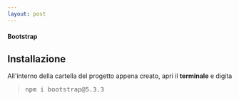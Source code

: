 ```yaml
---
layout: post
---
```


#### Bootstrap
## Installazione
All'interno della cartella del progetto appena creato, apri il **terminale** e digita 
> <pre>npm i bootstrap@5.3.3</pre>